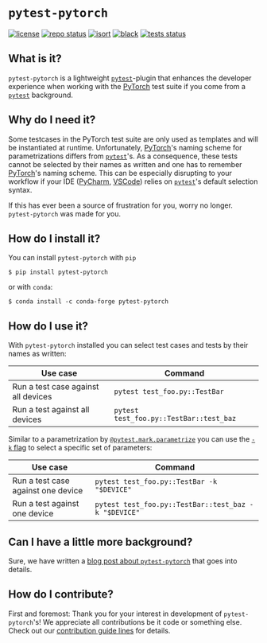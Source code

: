# `pytest-pytorch`

[![license](https://img.shields.io/badge/License-BSD%203--Clause-blue.svg)](https://opensource.org/licenses/BSD-3-Clause) [![repo status](https://www.repostatus.org/badges/latest/wip.svg)](https://www.repostatus.org/#wip) [![isort](https://img.shields.io/badge/%20imports-isort-%231674b1?style=flat&labelColor=ef8336)](https://pycqa.github.io/isort/) [![black](https://img.shields.io/badge/code%20style-black-000000.svg)](https://github.com/psf/black) [![tests status](https://github.com/Quansight/pytest-pytorch/workflows/tests/badge.svg?branch=master)](https://github.com/Quansight/pytest-pytorch/actions?query=workflow%3Atests+branch%3Amaster)

## What is it?

`pytest-pytorch` is a lightweight [`pytest`]-plugin that enhances the developer experience when working with the [PyTorch] test suite if you come from a [`pytest`] background.

## Why do I need it?

Some testcases in the PyTorch test suite are only used as templates and will be instantiated at runtime. Unfortunately, [PyTorch]'s naming scheme for parametrizations differs from [`pytest`]'s. As a consequence, these tests cannot be selected by their names as written and one has to remember [PyTorch]'s naming scheme. This can be especially disrupting to your workflow if your IDE ([PyCharm](https://www.jetbrains.com/help/pycharm/pytest.html#run-pytest-test), [VSCode](https://code.visualstudio.com/docs/python/testing#_run-tests)) relies on [`pytest`]'s default selection syntax.

If this has ever been a source of frustration for you, worry no longer. `pytest-pytorch` was made for you.

## How do I install it?

You can install `pytest-pytorch` with `pip`

```shell
$ pip install pytest-pytorch
```

or with `conda`:

```shell
$ conda install -c conda-forge pytest-pytorch
```

## How do I use it?

With `pytest-pytorch` installed you can select test cases and tests by their names as written:

| Use case                            | Command                                 |
|-------------------------------------|-----------------------------------------|
| Run a test case against all devices | `pytest test_foo.py::TestBar`           |
| Run a test against all devices      | `pytest test_foo.py::TestBar::test_baz` |

Similar to a parametrization by [`@pytest.mark.parametrize`](https://docs.pytest.org/en/stable/example/parametrize.html#different-options-for-test-ids) you can use the [`-k` flag](https://docs.pytest.org/en/stable/reference.html#command-line-flags) to select a specific set of parameters:

| Use case                           | Command                                              |
|------------------------------------|------------------------------------------------------|
| Run a test case against one device | `pytest test_foo.py::TestBar -k "$DEVICE"`           |
| Run a test against one device      | `pytest test_foo.py::TestBar::test_baz -k "$DEVICE"` |

## Can I have a little more background?

Sure, we have written a [blog post about `pytest-pytorch`](https://labs.quansight.org/blog/2021/06/pytest-pytorch/) that goes into details.

## How do I contribute?

First and foremost: Thank you for your interest in development of `pytest-pytorch`'s! We appreciate all contributions be it code or something else. Check out our [contribution guide lines](CONTRIBUTING.md) for details.

[PyTorch]: https://pytorch.org
[`pytest`]: https://docs.pytest.org/en/stable/
